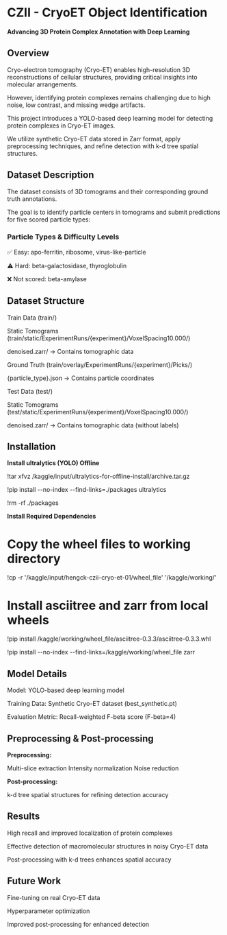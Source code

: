 # CZII - CryoET Object Identification

**Advancing 3D Protein Complex Annotation with Deep Learning**

## Overview
Cryo-electron tomography (Cryo-ET) enables high-resolution 3D reconstructions of cellular structures, providing critical insights into molecular arrangements.

However, identifying protein complexes remains challenging due to high noise, low contrast, and missing wedge artifacts.

This project introduces a YOLO-based deep learning model for detecting protein complexes in Cryo-ET images.

We utilize synthetic Cryo-ET data stored in Zarr format, apply preprocessing techniques, and refine detection with k-d tree spatial structures.

## Dataset Description
The dataset consists of 3D tomograms and their corresponding ground truth annotations. 

The goal is to identify particle centers in tomograms and submit predictions for five scored particle types:

### Particle Types & Difficulty Levels

✅ Easy: apo-ferritin, ribosome, virus-like-particle

⚠️ Hard: beta-galactosidase, thyroglobulin

❌ Not scored: beta-amylase

## Dataset Structure

Train Data (train/)

Static Tomograms (train/static/ExperimentRuns/{experiment}/VoxelSpacing10.000/)

denoised.zarr/ → Contains tomographic data

Ground Truth (train/overlay/ExperimentRuns/{experiment}/Picks/)

{particle_type}.json → Contains particle coordinates

Test Data (test/)

Static Tomograms (test/static/ExperimentRuns/{experiment}/VoxelSpacing10.000/)

denoised.zarr/ → Contains tomographic data (without labels)

## Installation

**Install ultralytics (YOLO) Offline**

!tar xfvz /kaggle/input/ultralytics-for-offline-install/archive.tar.gz

!pip install --no-index --find-links=./packages ultralytics

!rm -rf ./packages

**Install Required Dependencies**

# Copy the wheel files to working directory

!cp -r '/kaggle/input/hengck-czii-cryo-et-01/wheel_file' '/kaggle/working/'

# Install asciitree and zarr from local wheels

!pip install /kaggle/working/wheel_file/asciitree-0.3.3/asciitree-0.3.3.whl

!pip install --no-index --find-links=/kaggle/working/wheel_file zarr

## Model Details

Model: YOLO-based deep learning model

Training Data: Synthetic Cryo-ET dataset (best_synthetic.pt)

Evaluation Metric: Recall-weighted F-beta score (F-beta=4)

## Preprocessing & Post-processing
**Preprocessing:**

Multi-slice extraction
Intensity normalization
Noise reduction

**Post-processing:**

k-d tree spatial structures for refining detection accuracy

## Results

High recall and improved localization of protein complexes

Effective detection of macromolecular structures in noisy Cryo-ET data

Post-processing with k-d trees enhances spatial accuracy

## Future Work

Fine-tuning on real Cryo-ET data

Hyperparameter optimization

Improved post-processing for enhanced detection

